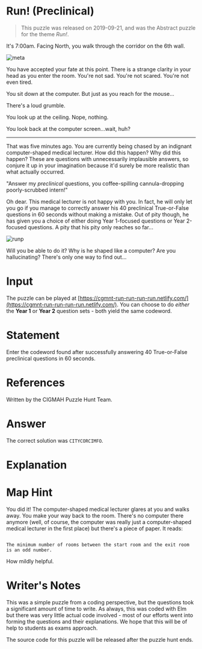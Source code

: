 

# Run! (Preclinical)

> This puzzle was released on 2019-09-21, and was the Abstract puzzle for the theme *Run!*. 

It's 7:00am. Facing North, you walk through the corridor on the 6th wall.

![meta](https://i.imgur.com/FVcXVbD.gif)

You have accepted your fate at this point. There is a strange clarity in your head as you enter the room. You're not sad. You're not scared. You're not even tired. 

You sit down at the computer. But just as you reach for the mouse...

There's a loud grumble. 

You look up at the ceiling. Nope, nothing.

You look back at the computer screen...wait, huh?

---

That was five minutes ago. You are currently being chased by an indignant computer-shaped medical lecturer. How did this happen? Why did this happen? These are questions with unnecessarily implausible answers, so conjure it up in your imagination because it'd surely be more realistic than what actually occurred. 

"Answer my *preclinical* questions, you coffee-spilling cannula-dropping poorly-scrubbed intern!"

Oh dear. This medical lecturer is not happy with you. In fact, he will only let you go if you manage to correctly answer his 40 preclinical True-or-False questions in 60 seconds without making a mistake. Out of pity though, he has given you a choice of either doing Year 1-focused questions or Year 2-focused questions. A pity that his pity only reaches so far...

![runp](https://i.imgur.com/Nya1GQb.gif)

Will you be able to do it? Why is he shaped like a computer? Are you hallucinating? There's only one way to find out...

# Input

The puzzle can be played at [https://cgmnt-run-run-run-run.netlify.com/](https://cgmnt-run-run-run-run.netlify.com/). You can choose to do *either* the **Year 1** or **Year 2** question sets - both yield the same codeword.

# Statement

Enter the codeword found after successfully answering 40 True-or-False preclinical questions in 60 seconds.


# References

Written by the CIGMAH Puzzle Hunt Team.

# Answer

The correct solution was `CITYCORCIMFO`.

# Explanation

# Map Hint

You did it! The computer-shaped medical lecturer glares at you and walks away. You make your way back to the room. There's no computer there anymore (well, of course, the computer was really just a computer-shaped medical lecturer in the first place) but there's a piece of paper. It reads:

```
The minimum number of rooms between the start room and the exit room is an odd number. 
```

How mildly helpful.

# Writer's Notes

This was a simple puzzle from a coding perspective, but the questions took a significant amount of time to write. As always, this was coded with Elm but there was very little actual code involved - most of our efforts went into forming the questions and their explanations. We hope that this will be of help to students as exams approach.

The source code for this puzzle will be released after the puzzle hunt ends.

